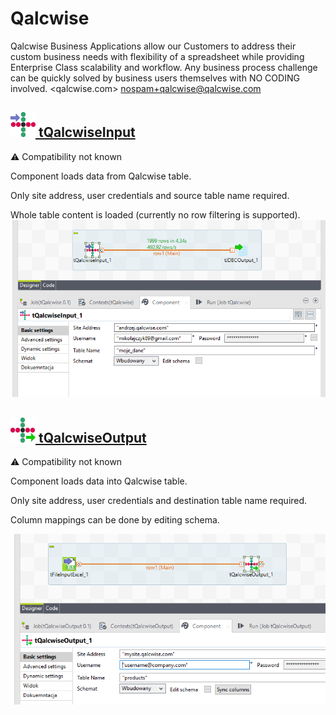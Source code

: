 # Qalcwise
  Qalcwise Business Applications allow our Customers to address their custom business needs with flexibility of a spreadsheet while providing Enterprise Class scalability and workflow.
Any business process challenge can be quickly solved by business users themselves with NO CODING involved.
     <qalcwise.com>
  <nospam+qalcwise@qalcwise.com>

## <a href='./components/tQalcwiseInput/readme.md'><img src='./components/tQalcwiseInput/logo.jpg' width='40' height='40'> tQalcwiseInput</a>
 :warning: Compatibility not known

Component loads data from Qalcwise table.

Only site address, user credentials and source table name required.

Whole table content is loaded (currently no row filtering is supported).
<img src='./components/tQalcwiseInput/sample.jpg'>

## <a href='./components/tQalcwiseOutput/readme.md'><img src='./components/tQalcwiseOutput/logo.jpg' width='40' height='40'> tQalcwiseOutput</a>
 :warning: Compatibility not known

Component loads data into Qalcwise table.

Only site address, user credentials and destination table name required.

Column mappings can be done by editing schema.


<img src='./components/tQalcwiseOutput/sample.jpg'>
